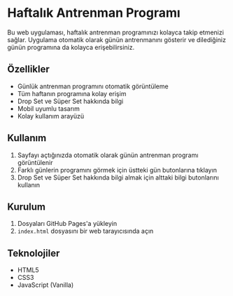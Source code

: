 # Haftalık Antrenman Programı

Bu web uygulaması, haftalık antrenman programınızı kolayca takip etmenizi sağlar. Uygulama otomatik olarak günün antrenmanını gösterir ve dilediğiniz günün programına da kolayca erişebilirsiniz.

## Özellikler

- Günlük antrenman programını otomatik görüntüleme
- Tüm haftanın programına kolay erişim
- Drop Set ve Süper Set hakkında bilgi
- Mobil uyumlu tasarım
- Kolay kullanım arayüzü

## Kullanım

1. Sayfayı açtığınızda otomatik olarak günün antrenman programı görüntülenir
2. Farklı günlerin programını görmek için üstteki gün butonlarına tıklayın
3. Drop Set ve Süper Set hakkında bilgi almak için alttaki bilgi butonlarını kullanın

## Kurulum

1. Dosyaları GitHub Pages'a yükleyin
2. `index.html` dosyasını bir web tarayıcısında açın

## Teknolojiler

- HTML5
- CSS3
- JavaScript (Vanilla)
